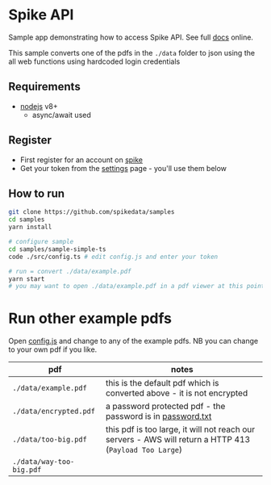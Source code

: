 # Spike API

Sample app demonstrating how to access Spike API. See full [docs](https://docs.spikedata.co.za/) online.

This sample converts one of the pdfs in the `./data` folder to json using the all web functions using hardcoded login credentials

## Requirements

- [nodejs](https://nodejs.org/en/) v8+
  - async/await used

## Register

- First register for an account on [spike](https://spikedata.co.za/)
- Get your token from the [settings](https://app.spikedata.co.za/dash/settings/) page - you'll use them below

## How to run

```sh
git clone https://github.com/spikedata/samples
cd samples
yarn install

# configure sample
cd samples/sample-simple-ts
code ./src/config.ts # edit config.js and enter your token

# run = convert ./data/example.pdf
yarn start
# you may want to open ./data/example.pdf in a pdf viewer at this point and compare the output visually
```

# Run other example pdfs

Open [config.js](./src/config.ts) and change to any of the example pdfs. NB you can change to your own pdf if you like.

| pdf                      | notes                                                                                                   |
| ------------------------ | ------------------------------------------------------------------------------------------------------- |
| `./data/example.pdf`     | this is the default pdf which is converted above - it is not encrypted                                  |
| `./data/encrypted.pdf`   | a password protected pdf - the password is in [password.txt](./data/password.txt)                       |
| `./data/too-big.pdf`     | this pdf is too large, it will not reach our servers - AWS will return a HTTP 413 (`Payload Too Large`) |
| `./data/way-too-big.pdf` |                                                                                                         |

